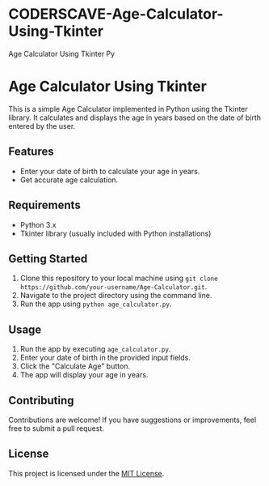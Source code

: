 # CODERSCAVE-Age-Calculator-Using-Tkinter
Age Calculator Using Tkinter Py
# Age Calculator Using Tkinter 

This is a simple Age Calculator implemented in Python using the Tkinter library. It calculates and displays the age in years based on the date of birth entered by the user.

## Features

- Enter your date of birth to calculate your age in years.
- Get accurate age calculation.

## Requirements

- Python 3.x
- Tkinter library (usually included with Python installations)

## Getting Started

1. Clone this repository to your local machine using `git clone https://github.com/your-username/Age-Calculator.git`.
2. Navigate to the project directory using the command line.
3. Run the app using `python age_calculator.py`.

## Usage

1. Run the app by executing `age_calculator.py`.
2. Enter your date of birth in the provided input fields.
3. Click the "Calculate Age" button.
4. The app will display your age in years.

## Contributing

Contributions are welcome! If you have suggestions or improvements, feel free to submit a pull request.

## License

This project is licensed under the [MIT License](LICENSE).
